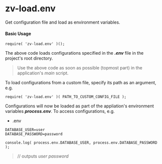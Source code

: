 # zv-load.env
Get configuration file and load as environment variables.

#### Basic Usage
```
require( 'zv-load.env' )();
```
The above code loads configurations specified in the ***.env*** file in the project's root directory.
> Use the above code as soon as possible (topmost part) in the application's *main* script.

To load configurations from a custom file, specify its path as an argument, e.g.
```
require( 'zv-load.env' )( PATH_TO_CUSTOM_CONFIG_FILE );
```

Configurations will now be loaded as part of the appliation's environment variables ***process.env***. To access configurations, e.g. 

- .env
```
DATABASE_USER=user
DATABASE_PASSWORD=password
```

```
console.log( process.env.DATABASE_USER, process.env.DATABASE_PASSWORD );
```
 > // outputs *user password*
